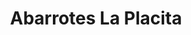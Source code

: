 ---
title: "Abarrotes La Placita"
url: /colonia-6-de-enero/abarrotes-la-placita/
shop: comodidad
---